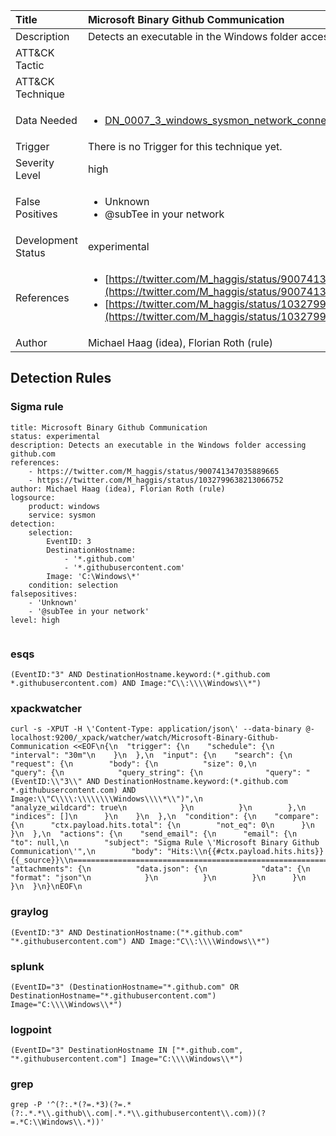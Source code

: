 | Title                | Microsoft Binary Github Communication                                                                                                                                                 |
|:---------------------|:------------------------------------------------------------------------------------------------------------------------------------------------------------|
| Description          | Detects an executable in the Windows folder accessing github.com                                                                                                                                           |
| ATT&amp;CK Tactic    | <ul></ul>  |
| ATT&amp;CK Technique | <ul></ul>                             |
| Data Needed          | <ul><li>[DN_0007_3_windows_sysmon_network_connection](../Data_Needed/DN_0007_3_windows_sysmon_network_connection.md)</li></ul>                                                         |
| Trigger              |  There is no Trigger for this technique yet.  |
| Severity Level       | high                                                                                                                                                 |
| False Positives      | <ul><li>Unknown</li><li>@subTee in your network</li></ul>                                                                  |
| Development Status   | experimental                                                                                                                                                |
| References           | <ul><li>[https://twitter.com/M_haggis/status/900741347035889665](https://twitter.com/M_haggis/status/900741347035889665)</li><li>[https://twitter.com/M_haggis/status/1032799638213066752](https://twitter.com/M_haggis/status/1032799638213066752)</li></ul>                                                          |
| Author               | Michael Haag (idea), Florian Roth (rule)                                                                                                                                                |


## Detection Rules

### Sigma rule

```
title: Microsoft Binary Github Communication
status: experimental
description: Detects an executable in the Windows folder accessing github.com
references:
    - https://twitter.com/M_haggis/status/900741347035889665
    - https://twitter.com/M_haggis/status/1032799638213066752
author: Michael Haag (idea), Florian Roth (rule)
logsource:
    product: windows
    service: sysmon
detection:
    selection:
        EventID: 3
        DestinationHostname: 
            - '*.github.com'
            - '*.githubusercontent.com'
        Image: 'C:\Windows\*'
    condition: selection
falsepositives:
    - 'Unknown'
    - '@subTee in your network'
level: high


```




### esqs
    
```
(EventID:"3" AND DestinationHostname.keyword:(*.github.com *.githubusercontent.com) AND Image:"C\\:\\\\Windows\\*")
```


### xpackwatcher
    
```
curl -s -XPUT -H \'Content-Type: application/json\' --data-binary @- localhost:9200/_xpack/watcher/watch/Microsoft-Binary-Github-Communication <<EOF\n{\n  "trigger": {\n    "schedule": {\n      "interval": "30m"\n    }\n  },\n  "input": {\n    "search": {\n      "request": {\n        "body": {\n          "size": 0,\n          "query": {\n            "query_string": {\n              "query": "(EventID:\\"3\\" AND DestinationHostname.keyword:(*.github.com *.githubusercontent.com) AND Image:\\"C\\\\:\\\\\\\\Windows\\\\*\\")",\n              "analyze_wildcard": true\n            }\n          }\n        },\n        "indices": []\n      }\n    }\n  },\n  "condition": {\n    "compare": {\n      "ctx.payload.hits.total": {\n        "not_eq": 0\n      }\n    }\n  },\n  "actions": {\n    "send_email": {\n      "email": {\n        "to": null,\n        "subject": "Sigma Rule \'Microsoft Binary Github Communication\'",\n        "body": "Hits:\\n{{#ctx.payload.hits.hits}}{{_source}}\\n================================================================================\\n{{/ctx.payload.hits.hits}}",\n        "attachments": {\n          "data.json": {\n            "data": {\n              "format": "json"\n            }\n          }\n        }\n      }\n    }\n  }\n}\nEOF\n
```


### graylog
    
```
(EventID:"3" AND DestinationHostname:("*.github.com" "*.githubusercontent.com") AND Image:"C\\:\\\\Windows\\*")
```


### splunk
    
```
(EventID="3" (DestinationHostname="*.github.com" OR DestinationHostname="*.githubusercontent.com") Image="C:\\\\Windows\\*")
```


### logpoint
    
```
(EventID="3" DestinationHostname IN ["*.github.com", "*.githubusercontent.com"] Image="C:\\\\Windows\\*")
```


### grep
    
```
grep -P '^(?:.*(?=.*3)(?=.*(?:.*.*\\.github\\.com|.*.*\\.githubusercontent\\.com))(?=.*C:\\Windows\\.*))'
```


